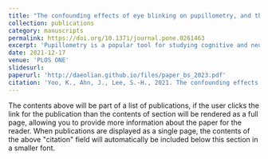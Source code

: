 ```yaml
---
title: "The confounding effects of eye blinking on pupillometry, and their remedy"
collection: publications
category: manuscripts
permalink: https://doi.org/10.1371/journal.pone.0261463
excerpt: 'Pupillometry is a popular tool for studying cognitive and neural processes, but eye blinking can confound measurements by inducing blink-locked pupillary responses (BPR). This study characterized BPR properties, demonstrated their cognitive dependency, and developed a probabilistic algorithm to de-confound pupillary data. The algorithm improves measurement validity and enhances the statistical power of pupillometry experiments.'
date: 2021-12-17
venue: 'PLOS ONE'
slidesurl: 
paperurl: 'http://daeolian.github.io/files/paper_bs_2023.pdf'
citation: 'Yoo, K., Ahn, J., Lee, S.-H., 2021. The confounding effects of eye blinking on pupillometry, and their remedy. PLOS ONE 16, e0261463. https://doi.org/10.1371/journal.pone.0261463'
---
```


The contents above will be part of a list of publications, if the user clicks the link for the publication than the contents of section will be rendered as a full page, allowing you to provide more information about the paper for the reader. When publications are displayed as a single page, the contents of the above "citation" field will automatically be included below this section in a smaller font.
